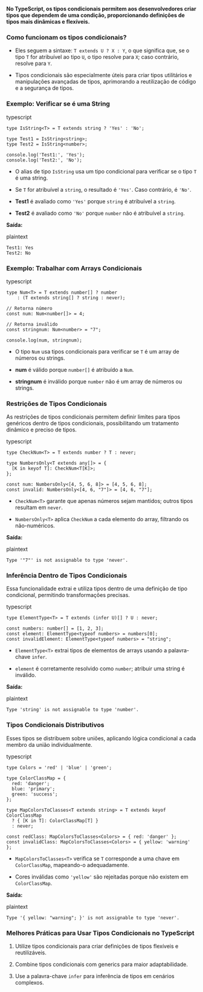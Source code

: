 
**No TypeScript, os tipos condicionais permitem aos desenvolvedores criar tipos que dependem de uma condição, proporcionando definições de tipos mais dinâmicas e flexíveis.**

### **Como funcionam os tipos condicionais?**

- Eles seguem a sintaxe: `T extends U ? X : Y`, o que significa que, se o tipo `T` for atribuível ao tipo `U`, o tipo resolve para `X`; caso contrário, resolve para `Y`.
    
- Tipos condicionais são especialmente úteis para criar tipos utilitários e manipulações avançadas de tipos, aprimorando a reutilização de código e a segurança de tipos.
    

### **Exemplo: Verificar se é uma String**

typescript

```
type IsString<T> = T extends string ? 'Yes' : 'No';

type Test1 = IsString<string>;
type Test2 = IsString<number>;

console.log('Test1:', 'Yes');
console.log('Test2:', 'No');
```

- O alias de tipo `IsString` usa um tipo condicional para verificar se o tipo `T` é uma string.
    
- Se `T` for atribuível a `string`, o resultado é `'Yes'`. Caso contrário, é `'No'`.
    
- **Test1** é avaliado como `'Yes'` porque `string` é atribuível a `string`.
    
- **Test2** é avaliado como `'No'` porque `number` não é atribuível a `string`.
    

**Saída:**

plaintext

```
Test1: Yes
Test2: No
```

### **Exemplo: Trabalhar com Arrays Condicionais**

typescript

```
type Num<T> = T extends number[] ? number 
    : (T extends string[] ? string : never);

// Retorna número
const num: Num<number[]> = 4;

// Retorna inválido
const stringnum: Num<number> = "7";

console.log(num, stringnum);
```

- O tipo `Num` usa tipos condicionais para verificar se `T` é um array de números ou strings.
    
- **num** é válido porque `number[]` é atribuído a `Num`.
    
- **stringnum** é inválido porque `number` não é um array de números ou strings.


### **Restrições de Tipos Condicionais**

As restrições de tipos condicionais permitem definir limites para tipos genéricos dentro de tipos condicionais, possibilitando um tratamento dinâmico e preciso de tipos.

typescript

```
type CheckNum<T> = T extends number ? T : never;

type NumbersOnly<T extends any[]> = {
  [K in keyof T]: CheckNum<T[K]>;
};

const num: NumbersOnly<[4, 5, 6, 8]> = [4, 5, 6, 8];
const invalid: NumbersOnly<[4, 6, "7"]> = [4, 6, "7"];
```

- `CheckNum<T>` garante que apenas números sejam mantidos; outros tipos resultam em `never`.
    
- `NumbersOnly<T>` aplica `CheckNum` a cada elemento do array, filtrando os não-numéricos.
    

**Saída:**

plaintext

```
Type '"7"' is not assignable to type 'never'.
```

### **Inferência Dentro de Tipos Condicionais**

Essa funcionalidade extrai e utiliza tipos dentro de uma definição de tipo condicional, permitindo transformações precisas.

typescript

```
type ElementType<T> = T extends (infer U)[] ? U : never;

const numbers: number[] = [1, 2, 3];
const element: ElementType<typeof numbers> = numbers[0];
const invalidElement: ElementType<typeof numbers> = "string";
```

- `ElementType<T>` extrai tipos de elementos de arrays usando a palavra-chave `infer`.
    
- `element` é corretamente resolvido como `number`; atribuir uma string é inválido.
    

**Saída:**

plaintext

```
Type 'string' is not assignable to type 'number'.
```

### **Tipos Condicionais Distributivos**

Esses tipos se distribuem sobre uniões, aplicando lógica condicional a cada membro da união individualmente.

typescript

```
type Colors = 'red' | 'blue' | 'green';

type ColorClassMap = {
  red: 'danger';
  blue: 'primary';
  green: 'success';
};

type MapColorsToClasses<T extends string> = T extends keyof ColorClassMap
  ? { [K in T]: ColorClassMap[T] }
  : never;

const redClass: MapColorsToClasses<Colors> = { red: 'danger' };
const invalidClass: MapColorsToClasses<Colors> = { yellow: 'warning' };
```

- `MapColorsToClasses<T>` verifica se `T` corresponde a uma chave em `ColorClassMap`, mapeando-o adequadamente.
    
- Cores inválidas como `'yellow'` são rejeitadas porque não existem em `ColorClassMap`.
    

**Saída:**

plaintext

```
Type '{ yellow: "warning"; }' is not assignable to type 'never'.
```

### **Melhores Práticas para Usar Tipos Condicionais no TypeScript**

1. Utilize tipos condicionais para criar definições de tipos flexíveis e reutilizáveis.
    
2. Combine tipos condicionais com generics para maior adaptabilidade.
    
3. Use a palavra-chave `infer` para inferência de tipos em cenários complexos.











